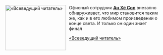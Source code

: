 <!--2025-08-08 20:00:15-->
<div class="yb">
  <div class="rss kino_kino"><a href="https://www.kino-teatr.ru/video/52300/" title="«Всеведущий читатель»"><img src="https://www.kino-teatr.ru/video/0/0/52300/poster.jpg" width="196" height="147" align="left" hspace="5" style="margin: 0px 10px 0px 5px" alt="«Всеведущий читатель»"/></a>Офисный сотрудник <a href=https://www.kino-teatr.ru/kino/acter/m/asia/576074/works/ target=_blank><strong>Ан Хё Соп</strong></a> внезапно обнаруживает, что мир становится таким же, как и в его любимом произведении о конце света. И только он один знает финал <p class="titl"><a href="https://www.kino-teatr.ru/video/52300/">«Всеведущий читатель»</a></p></div>
</div>
